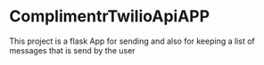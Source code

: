 # ComplimentrTwilioApiAPP
This project is a flask App for sending and also for keeping a list of messages that is send by the user
